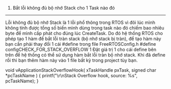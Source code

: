 1. Bắt lỗi không đủ bộ nhớ Stack cho 1 Task nào đó
-----------------
Lỗi không đủ bộ nhớ Stack là 1 lỗi phổ thông trong RTOS vì đôi lúc mình không tính được tổng số biến mình dùng trong task nào đó chiếm bao nhiêu byte để mình cấp phát cho đúng lúc CreateTask. Do đó hệ thống RTOS cho phép tạo 1 hàm để bắt lỗi tràn stack (bộ nhớ stack bị tràn), để tạo hàm này bạn cần phải thay đổi 1 cái #define trong file FreeRTOSConfig.h
#define configCHECK_FOR_STACK_OVERFLOW 1
Đặt giá trị 1 cho cái define bên trên để hệ thống có thể sử dụng hàm bắt lỗi tràn bộ nhớ stack. Khi đã define rồi thì bạn thêm hàm này vào 1 file bất kỳ trong project tùy bạn.

void vApplicationStackOverflowHook( xTaskHandle pxTask, signed char *pcTaskName )
 {
     printf("\r\nStack Overflow hook, source: %s", pcTaskName);
 }
